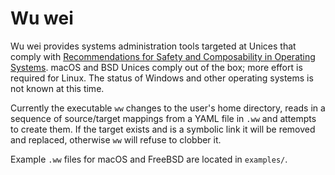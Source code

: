 # Wu wei

Wu wei provides systems administration tools targeted at Unices that comply
with [Recommendations for Safety and Composability in Operating Systems](https://github.com/fuzz/rescos).
macOS and BSD Unices comply out of the box; more effort is required for Linux.
The status of Windows and other operating systems is not known at this time.

Currently the executable `ww` changes to the user's home directory,
reads in a sequence of source/target mappings from a YAML file
in `.ww` and attempts to create them. If the target exists
and is a symbolic link it will be removed and replaced, otherwise
`ww` will refuse to clobber it.

Example `.ww` files for macOS and FreeBSD are located in `examples/`.

